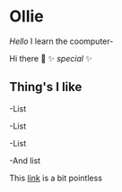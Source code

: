 # Ollie

_Hello_ I learn the coomputer-

Hi there 👋 ✨ _special_ ✨

## Thing's I like

-List

-List

-List

-And list

This [link](https://github.com/waimea-obass/waimea-obass/edit/main/README.md) is a bit pointless
